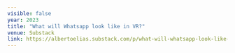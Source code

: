```yaml
---
visible: false
year: 2023
title: "What will Whatsapp look like in VR?"
venue: Substack
link: https://albertoelias.substack.com/p/what-will-whatsapp-look-like-in-vr
---
```

